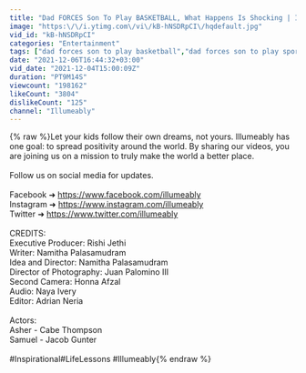 ```yaml
---
title: "Dad FORCES Son To Play BASKETBALL, What Happens Is Shocking | Illumeably"
image: "https:\/\/i.ytimg.com\/vi\/kB-hNSDRpCI\/hqdefault.jpg"
vid_id: "kB-hNSDRpCI"
categories: "Entertainment"
tags: ["dad forces son to play basketball","dad forces son to play sports","illumeably"]
date: "2021-12-06T16:44:32+03:00"
vid_date: "2021-12-04T15:00:09Z"
duration: "PT9M14S"
viewcount: "198162"
likeCount: "3804"
dislikeCount: "125"
channel: "Illumeably"
---
```

{% raw %}Let your kids follow their own dreams, not yours. Illumeably has one goal: to spread positivity around the world. By sharing our videos, you are joining us on a mission to truly make the world a better place.<br /><br />Follow us on social media for updates.<br /><br />Facebook ➜ <a rel="nofollow" target="blank" href="https://www.facebook.com/illumeably​​​​">https://www.facebook.com/illumeably​​​​</a><br />Instagram ➜ <a rel="nofollow" target="blank" href="https://www.instagram.com/illumeably​​​​">https://www.instagram.com/illumeably​​​​</a><br />Twitter ➜ <a rel="nofollow" target="blank" href="https://www.twitter.com/illumeably​​​​">https://www.twitter.com/illumeably​​​​</a><br /><br />CREDITS:<br />Executive Producer: Rishi Jethi<br />Writer: Namitha Palasamudram<br />Idea and Director: Namitha Palasamudram<br />Director of Photography: Juan Palomino III<br />Second Camera: Honna Afzal<br />Audio: Naya Ivery<br />Editor: Adrian Neria<br /><br />Actors:<br />Asher - Cabe Thompson<br />Samuel - Jacob Gunter<br /><br />#Inspirational​​​​ #LifeLessons #Illumeably​{% endraw %}
